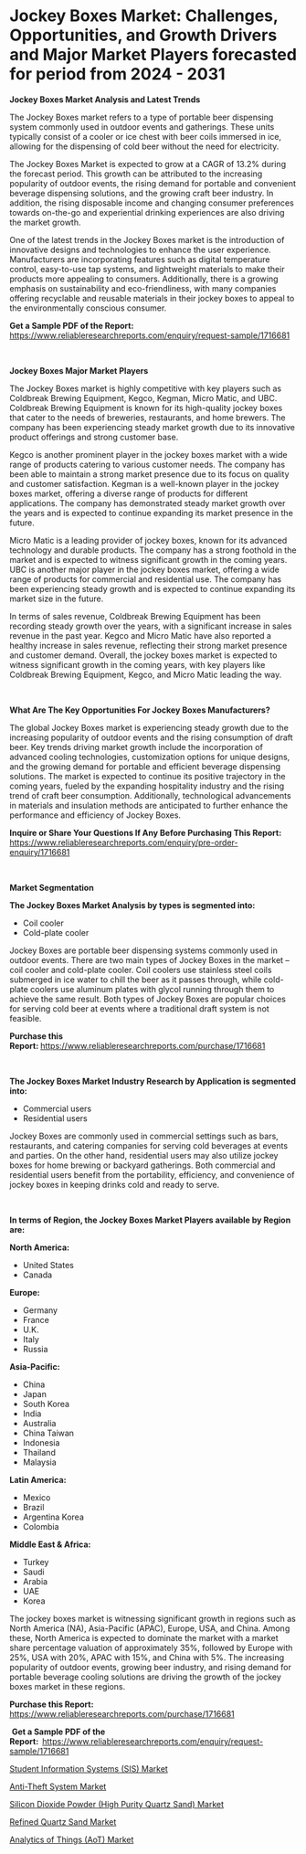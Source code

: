 <p><h1>Jockey Boxes Market: Challenges, Opportunities, and Growth Drivers and Major Market Players forecasted for period from 2024 - 2031</h1></p><p><strong>Jockey Boxes Market Analysis and Latest Trends</strong></p>
<p><p>The Jockey Boxes market refers to a type of portable beer dispensing system commonly used in outdoor events and gatherings. These units typically consist of a cooler or ice chest with beer coils immersed in ice, allowing for the dispensing of cold beer without the need for electricity.</p><p>The Jockey Boxes Market is expected to grow at a CAGR of 13.2% during the forecast period. This growth can be attributed to the increasing popularity of outdoor events, the rising demand for portable and convenient beverage dispensing solutions, and the growing craft beer industry. In addition, the rising disposable income and changing consumer preferences towards on-the-go and experiential drinking experiences are also driving the market growth.</p><p>One of the latest trends in the Jockey Boxes market is the introduction of innovative designs and technologies to enhance the user experience. Manufacturers are incorporating features such as digital temperature control, easy-to-use tap systems, and lightweight materials to make their products more appealing to consumers. Additionally, there is a growing emphasis on sustainability and eco-friendliness, with many companies offering recyclable and reusable materials in their jockey boxes to appeal to the environmentally conscious consumer.</p></p>
<p><strong>Get a Sample PDF of the Report:&nbsp;</strong> <a href="https://www.reliableresearchreports.com/enquiry/request-sample/1716681">https://www.reliableresearchreports.com/enquiry/request-sample/1716681</a></p>
<p>&nbsp;</p>
<p><strong>Jockey Boxes Major Market Players</strong></p>
<p><p>The Jockey Boxes market is highly competitive with key players such as Coldbreak Brewing Equipment, Kegco, Kegman, Micro Matic, and UBC. Coldbreak Brewing Equipment is known for its high-quality jockey boxes that cater to the needs of breweries, restaurants, and home brewers. The company has been experiencing steady market growth due to its innovative product offerings and strong customer base.</p><p>Kegco is another prominent player in the jockey boxes market with a wide range of products catering to various customer needs. The company has been able to maintain a strong market presence due to its focus on quality and customer satisfaction. Kegman is a well-known player in the jockey boxes market, offering a diverse range of products for different applications. The company has demonstrated steady market growth over the years and is expected to continue expanding its market presence in the future.</p><p>Micro Matic is a leading provider of jockey boxes, known for its advanced technology and durable products. The company has a strong foothold in the market and is expected to witness significant growth in the coming years. UBC is another major player in the jockey boxes market, offering a wide range of products for commercial and residential use. The company has been experiencing steady growth and is expected to continue expanding its market size in the future.</p><p>In terms of sales revenue, Coldbreak Brewing Equipment has been recording steady growth over the years, with a significant increase in sales revenue in the past year. Kegco and Micro Matic have also reported a healthy increase in sales revenue, reflecting their strong market presence and customer demand. Overall, the jockey boxes market is expected to witness significant growth in the coming years, with key players like Coldbreak Brewing Equipment, Kegco, and Micro Matic leading the way.</p></p>
<p>&nbsp;</p>
<p><strong>What Are The Key Opportunities For Jockey Boxes Manufacturers?</strong></p>
<p><p>The global Jockey Boxes market is experiencing steady growth due to the increasing popularity of outdoor events and the rising consumption of draft beer. Key trends driving market growth include the incorporation of advanced cooling technologies, customization options for unique designs, and the growing demand for portable and efficient beverage dispensing solutions. The market is expected to continue its positive trajectory in the coming years, fueled by the expanding hospitality industry and the rising trend of craft beer consumption. Additionally, technological advancements in materials and insulation methods are anticipated to further enhance the performance and efficiency of Jockey Boxes.</p></p>
<p><strong>Inquire or Share Your Questions If Any Before Purchasing This Report:</strong> <a href="https://www.reliableresearchreports.com/enquiry/pre-order-enquiry/1716681">https://www.reliableresearchreports.com/enquiry/pre-order-enquiry/1716681</a></p>
<p>&nbsp;</p>
<p><strong>Market Segmentation</strong></p>
<p><strong>The Jockey Boxes Market Analysis by types is segmented into:</strong></p>
<p><ul><li>Coil cooler</li><li>Cold-plate cooler</li></ul></p>
<p><p>Jockey Boxes are portable beer dispensing systems commonly used in outdoor events. There are two main types of Jockey Boxes in the market – coil cooler and cold-plate cooler. Coil coolers use stainless steel coils submerged in ice water to chill the beer as it passes through, while cold-plate coolers use aluminum plates with glycol running through them to achieve the same result. Both types of Jockey Boxes are popular choices for serving cold beer at events where a traditional draft system is not feasible.</p></p>
<p><strong>Purchase this Report:&nbsp;</strong><a href="https://www.reliableresearchreports.com/purchase/1716681">https://www.reliableresearchreports.com/purchase/1716681</a></p>
<p>&nbsp;</p>
<p><strong>The Jockey Boxes Market Industry Research by Application is segmented into:</strong></p>
<p><ul><li>Commercial users</li><li>Residential users</li></ul></p>
<p><p>Jockey Boxes are commonly used in commercial settings such as bars, restaurants, and catering companies for serving cold beverages at events and parties. On the other hand, residential users may also utilize jockey boxes for home brewing or backyard gatherings. Both commercial and residential users benefit from the portability, efficiency, and convenience of jockey boxes in keeping drinks cold and ready to serve.</p></p>
<p>&nbsp;</p>
<p><strong>In terms of Region, the Jockey Boxes Market Players available by Region are:</strong></p>
<p>
    <p> <strong> North America: </strong>
        <ul>
            <li>United States</li>
            <li>Canada</li>
        </ul>
        </p> 
    <p> <strong> Europe: </strong>
        <ul>
            <li>Germany</li>
            <li>France</li>
            <li>U.K.</li>
            <li>Italy</li>
            <li>Russia</li>
        </ul>
        </p> 
    <p> <strong> Asia-Pacific: </strong>
        <ul>
            <li>China</li>
            <li>Japan</li>
            <li>South Korea</li>
            <li>India</li>
            <li>Australia</li>
            <li>China Taiwan</li>
            <li>Indonesia</li>
            <li>Thailand</li>
            <li>Malaysia</li>
        </ul>
        </p> 
    <p> <strong> Latin America: </strong>
        <ul>
            <li>Mexico</li>
            <li>Brazil</li>
            <li>Argentina Korea</li>
            <li>Colombia</li>
        </ul>
        </p> 
    <p> <strong> Middle East & Africa: </strong>
        <ul>
            <li>Turkey</li>
            <li>Saudi</li>
            <li>Arabia</li>
            <li>UAE</li>
            <li>Korea</li>
        </ul>
    </p>
    </p>
<p><p>The jockey boxes market is witnessing significant growth in regions such as North America (NA), Asia-Pacific (APAC), Europe, USA, and China. Among these, North America is expected to dominate the market with a market share percentage valuation of approximately 35%, followed by Europe with 25%, USA with 20%, APAC with 15%, and China with 5%. The increasing popularity of outdoor events, growing beer industry, and rising demand for portable beverage cooling solutions are driving the growth of the jockey boxes market in these regions.</p></p>
<p><strong>Purchase this Report: </strong><a href="https://www.reliableresearchreports.com/purchase/1716681">https://www.reliableresearchreports.com/purchase/1716681</a></p>
<p>&nbsp;<strong>Get a Sample PDF of the Report:&nbsp;&nbsp;</strong><a href="https://www.reliableresearchreports.com/enquiry/request-sample/1716681">https://www.reliableresearchreports.com/enquiry/request-sample/1716681</a></p>
<p><strong></strong></p>
<p><p><a href="https://medium.com/@cleocarroll2022/student-information-systems-sis-market-size-reveals-the-best-marketing-channels-in-global-b1ad0467a0bb">Student Information Systems (SIS) Market</a></p><p><a href="https://medium.com/@donaldyoung656/anti-theft-system-market-size-market-outlook-and-market-forecast-2024-to-2031-5b9f2f735aed">Anti-Theft System Market</a></p><p><a href="https://github.com/Sinjinluong3e0awx2m195k76/Market-Research-Report-List-1/blob/main/silicon-dioxide-powder-high-purity-quartz-sand-market.md">Silicon Dioxide Powder (High Purity Quartz Sand) Market</a></p><p><a href="https://github.com/CliffMedina6/Market-Research-Report-List-3/blob/main/refined-quartz-sand-market.md">Refined Quartz Sand Market</a></p><p><a href="https://medium.com/@donaldyoung656/analytics-of-things-aot-market-size-cagr-trends-2024-2030-f64285d2c49c">Analytics of Things (AoT) Market</a></p></p>